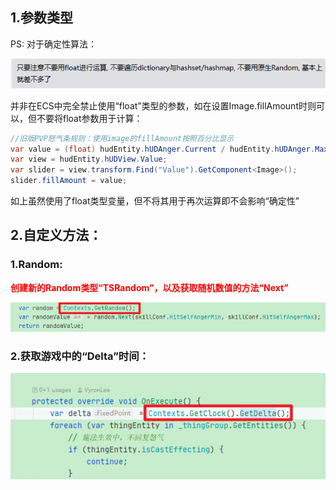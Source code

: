 ## 1.参数类型













PS: 对于确定性算法：

![image-20220901212628286](../Picture/image-20220901212628286.png)

并非在ECS中完全禁止使用“float”类型的参数，如在设置Image.fillAmount时则可以，但不要将float参数用于计算：

```c#
//旧版PVP怒气条规则：使用image的fillAmount按照百分比显示
var value = (float) hudEntity.hUDAnger.Current / hudEntity.hUDAnger.Maximum;
var view = hudEntity.hUDView.Value;
var slider = view.transform.Find("Value").GetComponent<Image>();
slider.fillAmount = value;
```

如上虽然使用了float类型变量，但不将其用于再次运算即不会影响“确定性”











## 2.自定义方法：

### 1.Random: 

**<font color=red>创建新的Random类型“TSRandom”，以及获取随机数值的方法“Next”</font>**

![image-20220826155859390](../Picture/image-20220826155859390.png)









### 2.获取游戏中的“Delta”时间：

![image-20220826155835670](../Picture/image-20220826155835670.png)



















